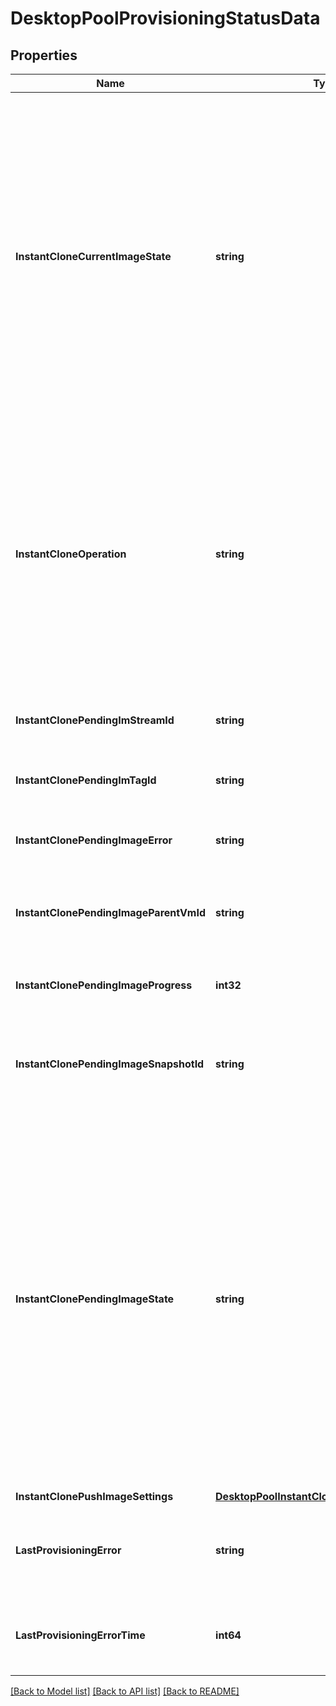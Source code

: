# DesktopPoolProvisioningStatusData

## Properties

Name | Type | Description | Notes
------------ | ------------- | ------------- | -------------
**InstantCloneCurrentImageState** | **string** | Applicable To: instant clone automated desktop pools.&lt;br&gt;This represents the state of the current image of this instant clone desktop pool. * READY: This is the state of the current image after successful completion of pool creation operation. At this stage the current image is ready to be used to create the instant clones. Please note that this state is also reached from UNPUBLISHING state on successful completion of editing of cluster or editing of datastore(s) operations. * FAILED: This is the state of the current image if instant clone pool delete operation has failed or timed out. * PENDING_UNPUBLISH: This is the state of the current image before instant clone pool delete or cluster edit or datastore(s) edit operation(s) begins. * UNPUBLISHING: This is the transient state of the current image when instant clone pool delete or cluster edit or datastore(s) edit operation(s) is going on. | [optional] 
**InstantCloneOperation** | **string** | Applicable To: instant clone automated desktop pools.&lt;br&gt;The operation that this instant clone desktop pool is undergoing. * NONE: There is no current operation on the desktop pool. * INITIAL_PUBLISH: The desktop pool has just been created and is undergoing initial publishing. * SCHEDULE_PUSH_IMAGE: The push operation is scheduled on the desktop pool. * CANCEL_SCHEDULED_PUSH_IMAGE: The scheduled push operation on the desktop pool is being cancelled. * INFRASTRUCTURE_CHANGE: A cluster or datastore change operation was requested for the desktop pool. * FINAL_UNPUBLISH: A desktop pool has been deleted and is undergoing final unpublishing. | [optional] 
**InstantClonePendingImStreamId** | **string** | Applicable To: instant clone automated desktop pools.&lt;br&gt;Pending image management stream for instant clone desktop pools. | [optional] 
**InstantClonePendingImTagId** | **string** | Applicable To: instant clone automated desktop pools.&lt;br&gt;Pending image management tag for instant clone desktop pools | [optional] 
**InstantClonePendingImageError** | **string** | Applicable To: instant clone automated desktop pools.&lt;br&gt;This represents the error message if publishing of push image operation is failed. | [optional] 
**InstantClonePendingImageParentVmId** | **string** | Applicable To: instant clone automated desktop pools.&lt;br&gt;Pending base image VM for instant clone desktop pools. This is used to return the information about the parent VM of the pending Image. | [optional] 
**InstantClonePendingImageProgress** | **int32** | Applicable To: instant clone automated desktop pools.&lt;br&gt;This represents the pending image publish progress in percentage for an instant clone desktop pool. | [optional] 
**InstantClonePendingImageSnapshotId** | **string** | Applicable To: instant clone automated desktop pools.&lt;br&gt;Pending base image snapshot for instant clone desktop pools. This is used to return the information about the snapshot of the pending image. | [optional] 
**InstantClonePendingImageState** | **string** | Applicable To: instant clone automated desktop pools.&lt;br&gt;This represents the state of the pending image of this instant clone desktop pool. This will be null when there is no pending image for the desktop pool. * PENDING_PUBLISH: This is the initial transient state of the pending image before instant clone pool creation operation has started. * PUBLISHING: This is the transient state of the pending image when creation of instant clone pool operation is going on. * UNPUBLISHING: This is the transient state of the pending image when instant clone pool delete or cluster edit or datastore(s) edit operation(s) is going on. * READY: This is the state of the pending image after successful publish of the pending image and before that image has been upgraded to the current image. This is normally seen after successful publish for a push image which has been scheduled to trigger at a later time. * FAILED: This is the state of the pending image if creation of instant clone pool operation has failed or timed out. | [optional] 
**InstantClonePushImageSettings** | [**DesktopPoolInstantClonePushImageSettings**](DesktopPoolInstantClonePushImageSettings.md) |  | [optional] 
**LastProvisioningError** | **string** | String message detailing the last provisioning error on this desktop pool while stop_provisioning_on_error is enabled. This will be cleared when enable_provisioning is updated to true. | [optional] 
**LastProvisioningErrorTime** | **int64** | Time the last provisioning error occurred on this desktop while stop_provisioning_on_error is enabled. This will be cleared when enable_provisioning is updated to true. Measured as epoch time. | [optional] 

[[Back to Model list]](../README.md#documentation-for-models) [[Back to API list]](../README.md#documentation-for-api-endpoints) [[Back to README]](../README.md)


